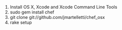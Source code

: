 1. Install OS X, Xcode and Xcode Command Line Tools
2. sudo gem install chef
3. git clone git://github.com/jmartelletti/chef_osx
4. rake setup 
